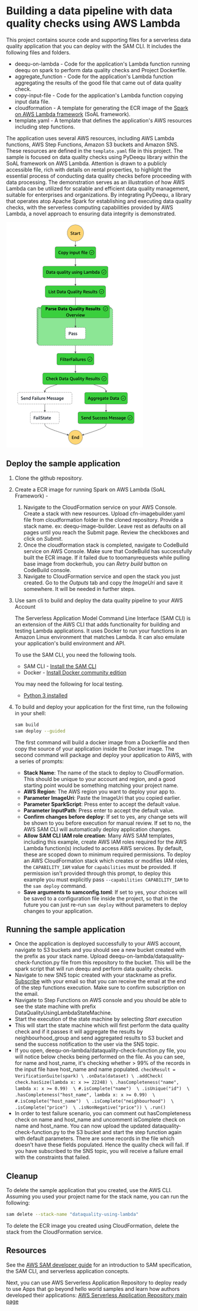 # Building a data pipeline with data quality checks using AWS Lambda

This project contains source code and supporting files for a serverless data quality application that you can deploy with the SAM CLI. It includes the following files and folders.

- deequ-on-lambda - Code for the application's Lambda function running deequ on spark to perform data quality checks and Project Dockerfile.
- aggregate_function - Code for the application's Lambda function aggregating the results of the good file that came out of data quality check.
- copy-input-file - Code for the application's Lambda function copying input data file.
- cloudformation - A template for generating the ECR image of the [Spark on AWS Lambda framework](https://github.com/aws-samples/spark-on-aws-lambda) (SoAL framework). 
- template.yaml - A template that defines the application's AWS resources including step functions.

The application uses several AWS resources, including AWS Lambda functions, AWS Step Functions, Amazon S3 buckets and Amazon SNS. These resources are defined in the `template.yaml` file in this project. The sample is focused on data quality checks using PyDeequ library within the SoAL framework on AWS Lambda. Attention is drawn to a publicly accessible file, rich with details on rental properties, to highlight the essential process of conducting data quality checks before proceeding with data processing. The demonstration serves as an illustration of how AWS Lambda can be utilized for scalable and efficient data quality management, suitable for enterprises and organizations. By integrating PyDeequ, a library that operates atop Apache Spark for establishing and executing data quality checks, with the serverless computing capabilities provided by AWS Lambda, a novel approach to ensuring data integrity is demonstrated.

![Step Functions Data Pipeline](images/stepfunctions_graph.png)

## Deploy the sample application
1. Clone the github repository.
1. Create a ECR image for running Spark on AWS Lambda (SoAL Framework) - 
    1. Navigate to the CloudFormation service on your AWS Console. Create a stack with new resources. Upload cfn-imagebuilder.yaml file from cloudformation folder in the cloned repository. Provide a stack name. ex: deequ-image-builder. Leave rest as defaults on all pages until you reach the Submit page. Review the checkboxes and click on *Submit*.
    1. Once the cloudformation stack is completed, navigate to CodeBuild service on AWS Console. Make sure that CodeBuild has successfully built the ECR image. If it failed due to toomanyrequests while pulling base image from dockerhub, you can *Retry build* button on CodeBuild console.
    1. Navigate to CloudFormation service and open the stack you just created. Go to the *Outputs* tab and copy the *ImageUri* and save it somewhere. It will be needed in further steps.
2. Use sam cli to build and deploy the data quality pipeline to your AWS Account

    The Serverless Application Model Command Line Interface (SAM CLI) is an extension of the AWS CLI that adds functionality for building and testing Lambda applications. It uses Docker to run your functions in an Amazon Linux environment that matches Lambda. It can also emulate your application's build environment and API.

    To use the SAM CLI, you need the following tools.

    * SAM CLI - [Install the SAM CLI](https://docs.aws.amazon.com/serverless-application-model/latest/developerguide/serverless-sam-cli-install.html)
    * Docker - [Install Docker community edition](https://hub.docker.com/search/?type=edition&offering=community)

    You may need the following for local testing.
    * [Python 3 installed](https://www.python.org/downloads/)

3. To build and deploy your application for the first time, run the following in your shell:

    ```bash
    sam build
    sam deploy --guided
    ```
    
    The first command will build a docker image from a Dockerfile and then copy the source of your application inside the Docker image. The second command will package and deploy your application to AWS, with a series of prompts:

    * **Stack Name**: The name of the stack to deploy to CloudFormation. This should be unique to your account and region, and a good starting point would be something matching your project name.
    * **AWS Region**: The AWS region you want to deploy your app to.
    * **Parameter ImageUri**: Paste the ImageUri that you copied earlier.
    * **Parameter SparkScript**: Press enter to accept the default value.
    * **Parameter InputPath**: Press enter to accept the default value.
    * **Confirm changes before deploy**: If set to yes, any change sets will be shown to you before execution for manual review. If set to no, the AWS SAM CLI will automatically deploy application changes.
    * **Allow SAM CLI IAM role creation**: Many AWS SAM templates, including this example, create AWS IAM roles required for the AWS Lambda function(s) included to access AWS services. By default, these are scoped down to minimum required permissions. To deploy an AWS CloudFormation stack which creates or modifies IAM roles, the `CAPABILITY_IAM` value for `capabilities` must be provided. If permission isn't provided through this prompt, to deploy this example you must explicitly pass `--capabilities CAPABILITY_IAM` to the `sam deploy` command.
    * **Save arguments to samconfig.toml**: If set to yes, your choices will be saved to a configuration file inside the project, so that in the future you can just re-run `sam deploy` without parameters to deploy changes to your application.


## Running the sample application
* Once the application is deployed successfully to your AWS account, navigate to S3 buckets and you should see a new bucket created with the prefix as your stack name. Upload deequ-on-lambda/dataquality-check-function.py file from this repository to the bucket. This will be the spark script that will run deequ and perform data quality checks.
* Navigate to new SNS topic created with your stackname as prefix. [Subscribe](https://docs.aws.amazon.com/sns/latest/dg/sns-email-notifications.html) with your email so that you can receive the email at the end of the step functions execution. Make sure to confirm subscription on the email.
* Navigate to Step Functions on AWS console and you should be able to see the state machine with prefix DataQualityUsingLambdaStateMachine.
* Start the execution of the state machine by selecting *Start execution* 
* This will start the state machine which will first perform the data quality check and if it passes it will aggregate the results by neighbourhood_group and send aggregated results to S3 bucket and send the success notification to the user via the SNS topic. 
* If you open, deequ-on-lambda/dataquality-check-function.py file, you will notice below checks being performed on the file. As you can see, for name and host_name, it's checking whether > 99% of the records in the input file have host_name and name populated.
       ```
        checkResult = VerificationSuite(spark) \
        .onData(dataset) \
        .addCheck(
            check.hasSize(lambda x: x >= 22248) \
            .hasCompleteness("name", lambda x: x >= 0.99)  \
            #.isComplete("name")  \
            .isUnique("id")  \
            .hasCompleteness("host_name", lambda x: x >= 0.99)  \
            #.isComplete("host_name")  \
            .isComplete("neighbourhood")  \
            .isComplete("price")  \
            .isNonNegative("price")) \
        .run()
        ```
* In order to test failure scenario, you can comment out hasCompleteness check on name and host_name and uncomment isComplete check on name and host_name. You can now upload the updated dataquality-check-function.py to the S3 bucket and start the step function again with default parameters. There are some records in the file which doesn't have these fields populated. Hence the quality check will fail. If you have subscribed to the SNS topic, you will receive a failure email with the constraints that failed.


## Cleanup

To delete the sample application that you created, use the AWS CLI. Assuming you used your project name for the stack name, you can run the following:

```bash
sam delete --stack-name "dataquality-using-lambda"
```
To delete the ECR image you created using CloudFormation, delete the stack from the CloudFormation service.

## Resources

See the [AWS SAM developer guide](https://docs.aws.amazon.com/serverless-application-model/latest/developerguide/what-is-sam.html) for an introduction to SAM specification, the SAM CLI, and serverless application concepts.

Next, you can use AWS Serverless Application Repository to deploy ready to use Apps that go beyond hello world samples and learn how authors developed their applications: [AWS Serverless Application Repository main page](https://aws.amazon.com/serverless/serverlessrepo/)
